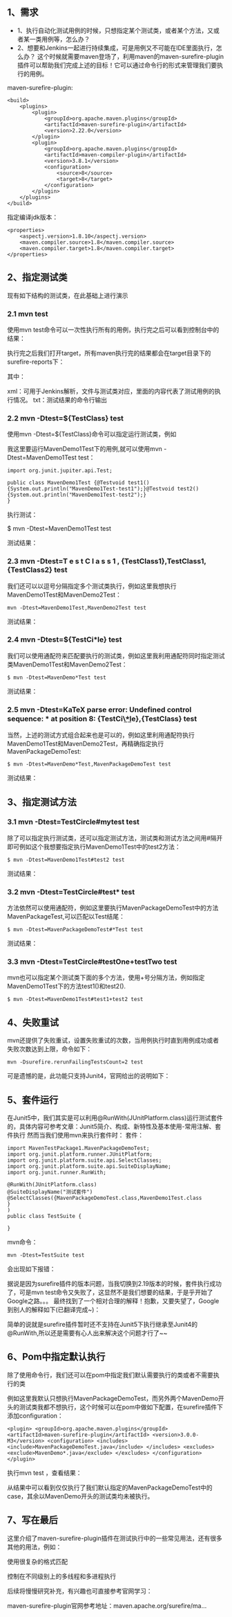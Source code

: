 ## 1、需求

- 1、执行自动化测试用例的时候，只想指定某个测试类，或者某个方法，又或者某一类用例等，怎么办？
- 2、想要和Jenkins一起进行持续集成，可是用例又不可能在IDE里面执行，怎么办？
  这个时候就需要maven登场了，利用maven的maven-surefire-plugin插件可以帮助我们完成上述的目标！它可以通过命令行的形式来管理我们要执行的用例。

maven-surefire-plugin:

```
<build>
    <plugins>
        <plugin>
            <groupId>org.apache.maven.plugins</groupId>
            <artifactId>maven-surefire-plugin</artifactId>
            <version>2.22.0</version>
        </plugin>
        <plugin>
            <groupId>org.apache.maven.plugins</groupId>
            <artifactId>maven-compiler-plugin</artifactId>
            <version>3.8.1</version>
            <configuration>
                <source>8</source>
                <target>8</target>
            </configuration>
        </plugin>
    </plugins>
</build> 
```

指定编译jdk版本：

```
<properties>
    <aspectj.version>1.8.10</aspectj.version>
    <maven.compiler.source>1.8</maven.compiler.source>
    <maven.compiler.target>1.8</maven.compiler.target>
</properties> 
```

## 2、指定测试类

现有如下结构的测试类，在此基础上进行演示

### 2.1 mvn test

使用mvn test命令可以一次性执行所有的用例，执行完之后可以看到控制台中的结果：

执行完之后我们打开target，所有maven执行完的结果都会在target目录下的surefire-reports下：

其中：

xml：可用于Jenkins解析，文件与测试类对应，里面的内容代表了测试用例的执行情况。
txt：测试结果的命令行输出

### 2.2 mvn -Dtest=${TestClass} test

使用mvn -Dtest=${TestClass}命令可以指定运行测试类，例如

我这里要运行MavenDemo1Test下的用例,就可以使用mvn -Dtest=MavenDemo1Test test：

```
import org.junit.jupiter.api.Test;

public class MavenDemo1Test {@Testvoid test1(){System.out.println("MavenDemo1Test-test1");}@Testvoid test2(){System.out.println("MavenDemo1Test-test2");}
} 
```

执行测试：

$ mvn -Dtest=MavenDemo1Test test 

测试结果：

### 2.3 mvn -Dtest=T e s t C l a s s 1 , {TestClass1},TestClass1,{TestClass2} test

我们还可以以逗号分隔指定多个测试类执行，例如这里我想执行MavenDemo1Test和MavenDemo2Test：

```
mvn -Dtest=MavenDemo1Test,MavenDemo2Test test 
```

测试结果：

### 2.4 mvn -Dtest=${TestCi*le} test

我们可以使用通配符来匹配要执行的测试类，例如这里我利用通配符同时指定测试类MavenDemo1Test和MavenDemo2Test：

```
$ mvn -Dtest=MavenDemo*Test test 
```

测试结果：

### 2.5 mvn -Dtest=KaTeX parse error: Undefined control sequence: \* at position 8: {TestCi\̲*̲le},{TestClass} test

当然，上述的测试方式组合起来也是可以的，例如这里利用通配符执行MavenDemo1Test和MavenDemo2Test，再精确指定执行MavenPackageDemoTest:

```
$ mvn -Dtest=MavenDemo*Test,MavenPackageDemoTest test 
```

测试结果：

## 3、指定测试方法

### 3.1 mvn -Dtest=TestCircle#mytest test

除了可以指定执行测试类，还可以指定测试方法，测试类和测试方法之间用#隔开即可例如这个我想要指定执行MavenDemo1Test中的test2方法：

```
$ mvn -Dtest=MavenDemo1Test#test2 test 
```

测试结果：

### 3.2 mvn -Dtest=TestCircle#test* test

方法依然可以使用通配符，例如这里要执行MavenPackageDemoTest中的方法MavenPackageTest,可以匹配以Test结尾：

```
$ mvn -Dtest=MavenPackageDemoTest#*Test test 
```

测试结果：

### 3.3 mvn -Dtest=TestCircle#testOne+testTwo test

mvn也可以指定某个测试类下面的多个方法，使用+号分隔方法，例如指定MavenDemo1Test下的方法test1()和test2().

```
$ mvn -Dtest=MavenDemo1Test#test1+test2 test 
```

## 4、失败重试

mvn还提供了失败重试，设置失败重试的次数，当用例执行时直到用例成功或者失败次数达到上限，命令如下：

```
mvn -Dsurefire.rerunFailingTestsCount=2 test 
```

可是遗憾的是，此功能只支持Junit4，官网给出的说明如下：

## 5、套件运行

在Junit5中，我们其实是可以利用@RunWith(JUnitPlatform.class)运行测试套件的，具体内容可参考文章：Junit5简介、构成、新特性及基本使用-常用注解、套件执行 然而当我们使用mvn来执行套件时： 套件：

```
import MavenTestPackage1.MavenPackageDemoTest;
import org.junit.platform.runner.JUnitPlatform;
import org.junit.platform.suite.api.SelectClasses;
import org.junit.platform.suite.api.SuiteDisplayName;
import org.junit.runner.RunWith;

@RunWith(JUnitPlatform.class)
@SuiteDisplayName("测试套件")
@SelectClasses({MavenPackageDemoTest.class,MavenDemo1Test.class
}
)
public class TestSuite {

} 
```

mvn命令：

```
mvn -Dtest=TestSuite test 
```

会出现如下报错：

据说是因为surefire插件的版本问题，当我切换到2.19版本的时候，套件执行成功了，可是mvn test命令又失败了，这显然不是我们想要的结果，于是乎开始了Google之路。。。 最终找到了一个相对合理的解释！抱歉，又要失望了，Google到别人的解释如下(已翻译完成~)：

简单的说就是surefire插件暂时还不支持在Junit5下执行继承至Junit4的@RunWith,所以还是需要有心人出来解决这个问题才行了~~

## 6、Pom中指定默认执行

除了使用命令行，我们还可以在pom中指定我们默认需要执行的类或者不需要执行的类

例如这里我默认只想执行MavenPackageDemoTest，而另外两个MavenDemo开头的测试类我都不想执行，这个时候可以在pom中做如下配置，在surefire插件下添加configuration：

```
<plugin> <groupId>org.apache.maven.plugins</groupId> <artifactId>maven-surefire-plugin</artifactId> <version>3.0.0-M3</version> <configuration> <includes> <include>MavenPackageDemoTest.java</include> </includes> <excludes> <exclude>MavenDemo*.java</exclude> </excludes> </configuration>
</plugin> 
```

执行mvn test ，查看结果：

从结果中可以看到仅仅执行了我们默认指定的MavenPackageDemoTest中的case，其余以MavenDemo开头的测试类均未被执行。

## 7、写在最后

这里介绍了maven-surefire-plugin插件在测试执行中的一些常见用法，还有很多其他的用法，例如：

使用很复杂的格式匹配

控制在不同级别上的多线程和多进程执行

后续将慢慢研究补充，有兴趣也可直接参考官网学习：

maven-surefire-plugin官网参考地址：maven.apache.org/surefire/ma…

